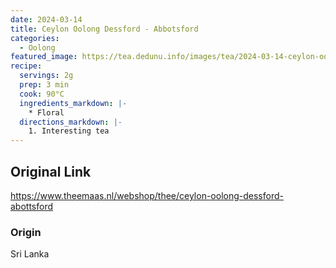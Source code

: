 ```yaml
---
date: 2024-03-14
title: Ceylon Oolong Dessford - Abbotsford 
categories:
  - Oolong
featured_image: https://tea.dedunu.info/images/tea/2024-03-14-ceylon-oolong-1.jpg
recipe:
  servings: 2g
  prep: 3 min
  cook: 90°C
  ingredients_markdown: |-
    * Floral
  directions_markdown: |-
    1. Interesting tea
---
```


## Original Link

<https://www.theemaas.nl/webshop/thee/ceylon-oolong-dessford-abottsford>

### Origin

Sri Lanka
